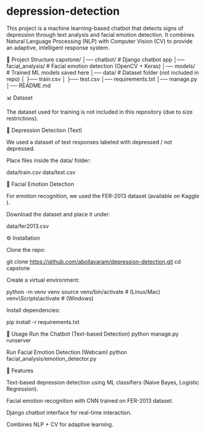 # depression-detection

This project is a machine learning-based chatbot that detects signs of depression through text analysis and facial emotion detection. It combines Natural Language Processing (NLP) with Computer Vision (CV) to provide an adaptive, intelligent response system.

📂 Project Structure
capstone/
│── chatbot/                # Django chatbot app
│── facial_analysis/        # Facial emotion detection (OpenCV + Keras)
│── models/                 # Trained ML models saved here
│── data/                   # Dataset folder (not included in repo)
│   ├── train.csv
│   ├── test.csv
│── requirements.txt
│── manage.py
│── README.md

📊 Dataset

The dataset used for training is not included in this repository (due to size restrictions).

🔹 Depression Detection (Text)

We used a dataset of text responses labeled with depressed / not depressed.

Place files inside the data/ folder:

data/train.csv
data/test.csv

🔹 Facial Emotion Detection

For emotion recognition, we used the FER-2013 dataset (available on Kaggle
).

Download the dataset and place it under:

data/fer2013.csv

⚙️ Installation

Clone the repo:

git clone https://github.com/abollavaram/depression-detection.git
cd capstone


Create a virtual environment:

python -m venv venv
source venv/bin/activate  # (Linux/Mac)
venv\Scripts\activate     # (Windows)


Install dependencies:

pip install -r requirements.txt

🚀 Usage
Run the Chatbot (Text-based Detection)
python manage.py runserver

Run Facial Emotion Detection (Webcam)
python facial_analysis/emotion_detector.py

📌 Features

Text-based depression detection using ML classifiers (Naive Bayes, Logistic Regression).

Facial emotion recognition with CNN trained on FER-2013 dataset.

Django chatbot interface for real-time interaction.

Combines NLP + CV for adaptive learning.
